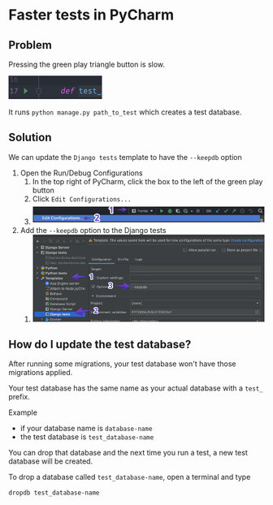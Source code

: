 # Faster tests in PyCharm

## Problem

Pressing the green play triangle button is slow.

![pycharm-triangle.png](images/pycharm-triangle.png)

It runs `python manage.py path_to_test` which creates a test database.

## Solution

We can update the `Django tests` template to have the `--keepdb` option

1. Open the Run/Debug Configurations
   1. In the top right of PyCharm, click the box to the left of the green play button
   1. Click `Edit Configurations...`
   1. ![edit-configurations.png](images/edit-configurations.png)
2. Add the `--keepdb` option to the Django tests
   1. ![pycharm-django-config.png](images/pycharm-django-config.png)

## How do I update the test database?

After running some migrations, your test database won't have those migrations applied.

Your test database has the same name as your actual database with a `test_` prefix.

Example

- if your database name is `database-name`
- the test database is `test_database-name`

You can drop that database and the next time you run a test, a new test database will be created.

To drop a database called `test_database-name`, open a terminal and type

```sh
dropdb test_database-name
```
